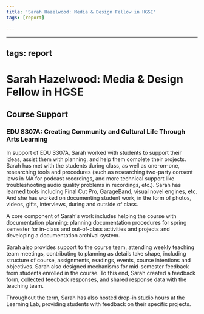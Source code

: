 ```yaml
---
title: 'Sarah Hazelwood: Media & Design Fellow in HGSE'
tags: [report]

---
```


---
tags: report
---

# Sarah Hazelwood: Media & Design Fellow in HGSE

## Course Support

### EDU S307A: Creating Community and Cultural Life Through Arts Learning

In support of EDU S307A, Sarah worked with students to support their ideas, assist them with planning, and help them complete their projects. Sarah has met with the students during class, as well as one-on-one, researching tools and procedures (such as researching two-party consent laws in MA for podcast recordings, and more technical support like troubleshooting audio quality problems in recordings, etc.). Sarah has learned tools including Final Cut Pro, GarageBand, visual novel engines, etc. And she has worked on documenting student work, in the form of photos, videos, gifts, interviews, during and outside of class.

A core component of Sarah's work includes helping the course with documentation planning: planning documentation procedures for spring semester for in-class and out-of-class activities and projects and developing a documentation archival system.

Sarah also provides support to the course team, attending weekly teaching team meetings, contributing to planning as details take shape, including structure of course, assignments, readings, events, course intentions and objectives. Sarah also designed mechanisms for mid-semester feedback from students enrolled in the course. To this end, Sarah created a feedback form, collected feedback responses, and shared response data with the teaching team.

Throughout the term, Sarah has also hosted drop-in studio hours at the Learning Lab, providing students with feedback on their specific projects.